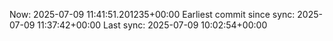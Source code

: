 Now: 2025-07-09 11:41:51.201235+00:00 Earliest commit since sync: 2025-07-09 11:37:42+00:00 Last sync: 2025-07-09 10:02:54+00:00
